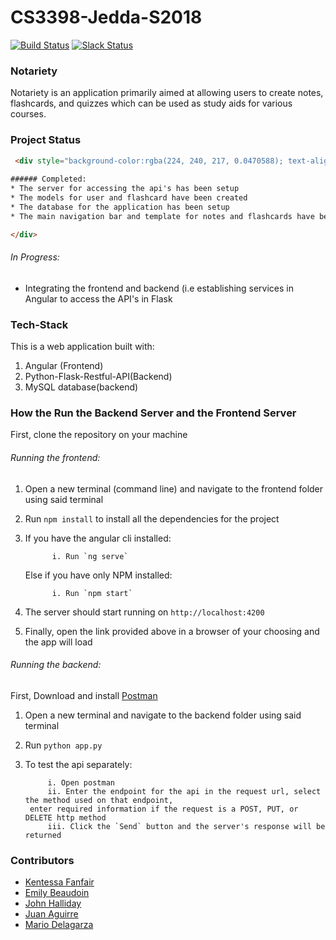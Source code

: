 # CS3398-Jedda-S2018    
[![Build Status](https://travis-ci.org/CS3398-Jedda-Knights/CS3398-Jedda-S2018.svg?branch=master)](https://travis-ci.org/CS3398-Jedda-Knights/CS3398-Jedda-S2018) 
[![Slack Status](http://slack.videojs.com/badge.svg)](https://cs3398s18jedda.slack.com/)



### Notariety
Notariety is an application primarily aimed at allowing users to create notes, flashcards, and quizzes which can be used as study aids for various courses.  

### Project Status
``` html
 <div style="background-color:rgba(224, 240, 217, 0.0470588); text-align:center; vertical-align: middle; padding:40px 0;"> 
 
###### Completed: 
* The server for accessing the api's has been setup
* The models for user and flashcard have been created
* The database for the application has been setup
* The main navigation bar and template for notes and flashcards have been implemented

</div>
```

###### In Progress:
* Integrating the frontend and backend (i.e establishing services in Angular to access the API's in Flask


### Tech-Stack
This is a web application built with:
1. Angular (Frontend)
2. Python-Flask-Restful-API(Backend) 
3. MySQL database(backend) 

### How the Run the Backend Server and the Frontend Server
First, clone the repository on your machine
###### Running the frontend:
1. Open a new terminal (command line) and navigate to the frontend folder using said terminal
2. Run `npm install` to install all the dependencies for the project
3. If you have the angular cli installed:

             i. Run `ng serve`  
   Else if you have only NPM installed:  

             i. Run `npm start` 
4. The server should start running on `http://localhost:4200`
5. Finally, open the link provided above in a browser of your choosing and the app will load

###### Running the backend:
First, Download and install [Postman](https://www.getpostman.com/)
1. Open a new terminal and navigate to the backend folder using said terminal
2. Run `python app.py` 
3. To test the api separately:

            i. Open postman 
            ii. Enter the endpoint for the api in the request url, select the method used on that endpoint,  
        enter required information if the request is a POST, PUT, or DELETE http method 
            iii. Click the `Send` button and the server's response will be returned

### Contributors
* [Kentessa Fanfair](https://github.com/2goldtess)
* [Emily Beaudoin](https://github.com/erb64) 
* [John Halliday](https://github.com/jh2012)
* [Juan Aguirre](https://github.com/Jaa217)
* [Mario Delagarza](https://github.com/MAD1364) 





